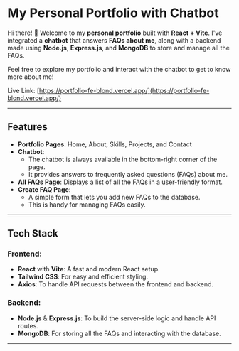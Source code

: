 # My Personal Portfolio with Chatbot

Hi there! 👋 Welcome to my **personal portfolio** built with **React + Vite**. I've integrated a **chatbot** that answers **FAQs about me**, along with a backend made using **Node.js**, **Express.js**, and **MongoDB** to store and manage all the FAQs.

Feel free to explore my portfolio and interact with the chatbot to get to know more about me!

Live Link: [https://portfolio-fe-blond.vercel.app/](https://portfolio-fe-blond.vercel.app/)

---

## Features

- **Portfolio Pages**: Home, About, Skills, Projects, and Contact
- **Chatbot**: 
  - The chatbot is always available in the bottom-right corner of the page.
  - It provides answers to frequently asked questions (FAQs) about me.
- **All FAQs Page**: Displays a list of all the FAQs in a user-friendly format.
- **Create FAQ Page**: 
  - A simple form that lets you add new FAQs to the database.
  - This is handy for managing FAQs easily.

---

## Tech Stack

### Frontend:
- **React** with **Vite**: A fast and modern React setup.
- **Tailwind CSS**: For easy and efficient styling.
- **Axios**: To handle API requests between the frontend and backend.

### Backend:
- **Node.js** & **Express.js**: To build the server-side logic and handle API routes.
- **MongoDB**: For storing all the FAQs and interacting with the database.

---
